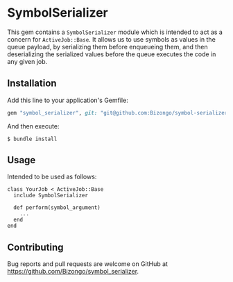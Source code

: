 # SymbolSerializer

This gem contains a `SymbolSerializer` module which is intended to act as a concern for `ActiveJob::Base`. It allows us to use symbols as values in the queue payload, by serializing them before enqueueing them, and then deserializing the serialized values before the queue executes the code in any given job.

## Installation

Add this line to your application's Gemfile:

```ruby
gem "symbol_serializer", git: "git@github.com:Bizongo/symbol-serializer.git"
```

And then execute:

    $ bundle install

## Usage

Intended to be used as follows:
```
class YourJob < ActiveJob::Base
  include SymbolSerializer

  def perform(symbol_argument)
    ...
  end
end
```

## Contributing

Bug reports and pull requests are welcome on GitHub at https://github.com/Bizongo/symbol_serializer.

